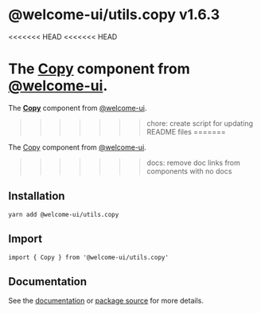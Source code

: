 # @welcome-ui/utils.copy v1.6.3
<<<<<<< HEAD
<<<<<<< HEAD

The [Copy](http://welcome-ui.com/utils/copy) component from [@welcome-ui](http://welcome-ui.com).
=======
  
The **[Copy](http://welcome-ui.com/utils/copy)** component from [@welcome-ui](http://welcome-ui.com).
>>>>>>> chore: create script for updating README files
=======

The [Copy](http://welcome-ui.com/utils/copy) component from [@welcome-ui](http://welcome-ui.com).
>>>>>>> docs: remove doc links from components with no docs

## Installation

    yarn add @welcome-ui/utils.copy

## Import

    import { Copy } from '@welcome-ui/utils.copy'

## Documentation

See the [documentation](http://welcome-ui.com/utils/copy) or [package source](https://github.com/WTTJ/welcome-ui/tree/v1.6.3/packages/Copy) for more details.
